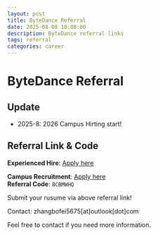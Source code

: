 ```yaml
---
layout: post
title: ByteDance Referral
date: 2025-08-08 10:00:00
description: ByteDance referral links
tags: referral
categories: career
---
```


# ByteDance Referral

## Update

- 2025-8: 2026 Campus Hirting start!

## Referral Link & Code

**Experienced Hire**: [Apply here](https://job.toutiao.com/s/uOimuUHk-AU)

**Campus Recruitment**: [Apply here](https://job.toutiao.com/s/inZ0Q50wF3c)  
**Referral Code**: `8CBMWHQ`

Submit your rusume via above referral link!

Contact: zhangbofei5675[at]outlook[dot]com

Feel free to contact if you need more information.

